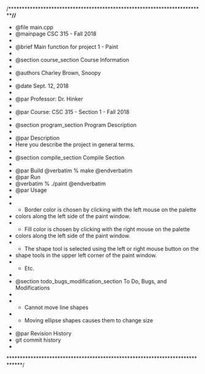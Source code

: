 /***************************************************************************//**
 * @file main.cpp
 * @mainpage CSC 315 - Fall 2018
 *
 * @brief Main function for project 1 - Paint
 *
 * @section course_section Course Information
 *
 * @authors Charley Brown, Snoopy
 * 
 * @date Sept. 12, 2018
 * 
 * @par Professor: Dr. Hinker
 *
 * @par Course: CSC 315 - Section 1 - Fall 2018
 *
 * @section program_section Program Description
 *
 * @par Description
 *   Here you describe the project in general terms.
 *
 * @section compile_section Compile Section
 *
 * @par Build
   @verbatim
% make
   @endverbatim
 * @par Run
 * @verbatim
% ./paint
   @endverbatim
 * @par Usage
 *
 *  * Border color is chosen by clicking with the left mouse on the palette 
 *    colors along the left side of the paint window.
 *  * Fill color is chosen by clicking with the right mouse on the palette 
 *    colors along the left side of the paint window.
 *  * The shape tool is selected using the left or right mouse button on the 
 *    shape tools in the upper left corner of the paint window.
 *  * Etc.
 *
 * @section todo_bugs_modification_section To Do, Bugs, and Modifications
 *
 * * Cannot move line shapes
 * * Moving ellipse shapes causes them to change size
 *
 * @par Revision History
 * git commit history
 *
 *****************************************************************************/
